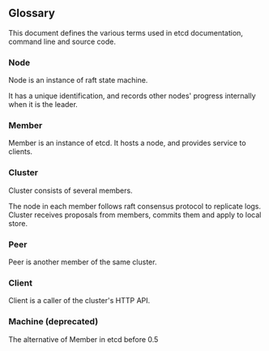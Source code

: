 ## Glossary

This document defines the various terms used in etcd documentation, command line and source code.

### Node

Node is an instance of raft state machine.

It has a unique identification, and records other nodes' progress internally when it is the leader.

### Member

Member is an instance of etcd. It hosts a node, and provides service to clients.

### Cluster

Cluster consists of several members.

The node in each member follows raft consensus protocol to replicate logs. Cluster receives proposals from members, commits them and apply to local store.

### Peer

Peer is another member of the same cluster.

### Client

Client is a caller of the cluster's HTTP API.

### Machine (deprecated)

The alternative of Member in etcd before 0.5
